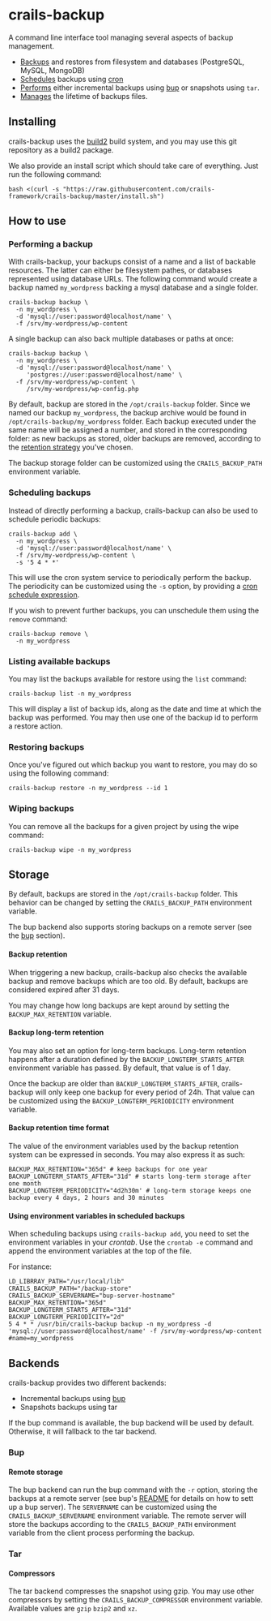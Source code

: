 # crails-backup

A command line interface tool managing several aspects of backup management.

- [Backups](#performing-a-backup) and restores from filesystem and databases (PostgreSQL, MySQL, MongoDB)
- [Schedules](#scheduling-backups) backups using [cron](https://en.wikipedia.org/wiki/Cron)
- [Performs](#backends) either incremental backups using [bup](https://bup.github.io/) or snapshots using `tar`.
- [Manages](#backup-retention) the lifetime of backups files.

## Installing

crails-backup uses the [build2](https://www.build2.org/) build system, and you may use this git repository as a build2 package.

We also provide an install script which should take care of everything. Just run the following command:

```
bash <(curl -s "https://raw.githubusercontent.com/crails-framework/crails-backup/master/install.sh")
```

## How to use
### Performing a backup

With crails-backup, your backups consist of a name and a list of backable resources. The latter can either be filesystem pathes, or databases represented using database URLs. The following command would create a backup named `my_wordpress` backing a mysql database and a single folder.

```
crails-backup backup \
  -n my_wordpress \
  -d 'mysql://user:password@localhost/name' \
  -f /srv/my-wordpress/wp-content 
```

A single backup can also back multiple databases or paths at once:

```
crails-backup backup \
  -n my_wordpress \
  -d 'mysql://user:password@localhost/name' \
     'postgres://user:password@localhost/name' \
  -f /srv/my-wordpress/wp-content \
     /srv/my-wordpress/wp-config.php
```

By default, backup are stored in the `/opt/crails-backup` folder. Since we named our backup `my_wordpress`, the backup archive would be found in `/opt/crails-backup/my_wordpress` folder. Each backup executed under the same name will be assigned a number, and stored in the corresponding folder: as new backups as stored, older backups are removed, according to the [retention strategy](#backup-retention) you've chosen.

The backup storage folder can be customized using the `CRAILS_BACKUP_PATH` environment variable.

### Scheduling backups

Instead of directly performing a backup, crails-backup can also be used to schedule periodic backups:

```
crails-backup add \
  -n my_wordpress \
  -d 'mysql://user:password@localhost/name' \
  -f /srv/my-wordpress/wp-content \
  -s '5 4 * *'
```

This will use the cron system service to periodically perform the backup. The periodicity can be customized using the `-s` option, by providing a [cron schedule expression](https://crontab.guru/).

If you wish to prevent further backups, you can unschedule them using the `remove` command:

```
crails-backup remove \
  -n my_wordpress
```

### Listing available backups

You may list the backups available for restore using the `list` command:

```
crails-backup list -n my_wordpress
```

This will display a list of backup ids, along as the date and time at which the backup was performed. You may then use one of the backup id to perform a restore action.

### Restoring backups

Once you've figured out which backup you want to restore, you may do so using the following command:

```
crails-backup restore -n my_wordpress --id 1
```

### Wiping backups

You can remove all the backups for a given project by using the wipe
command:

```
crails-backup wipe -n my_wordpress
```

## Storage

By default, backups are stored in the `/opt/crails-backup` folder. This
behavior can be changed by setting the `CRAILS_BACKUP_PATH` environment
variable.

The bup backend also supports storing backups on a remote server (see
the [bup](#bup) section).

#### Backup retention

When triggering a new backup, crails-backup also checks the available
backup and remove backups which are too old. By default, backups are
considered expired after 31 days.

You may change how long backups are kept around by setting the
`BACKUP_MAX_RETENTION` variable.

#### Backup long-term retention

You may also set an option for long-term backups. Long-term retention
happens after a duration defined by the `BACKUP_LONGTERM_STARTS_AFTER`
environment variable has passed. By default, that value is of 1 day.

Once the backup are older than `BACKUP_LONGTERM_STARTS_AFTER`,
crails-backup will only keep one backup for every period of
24h. That value can be customized using the
`BACKUP_LONGTERM_PERIODICITY` environment variable.

#### Backup retention time format

The value of the environment variables used by the backup retention
system can be expressed in seconds. You may also express it as such:

```
BACKUP_MAX_RETENTION="365d" # keep backups for one year
BACKUP_LONGTERM_STARTS_AFTER="31d" # starts long-term storage after one month
BACKUP_LONGTERM_PERIODICITY="4d2h30m' # long-term storage keeps one backup every 4 days, 2 hours and 30 minutes
```

#### Using environment variables in scheduled backups

When scheduling backups using `crails-backup add`, you need to set
the environment variables in your _crontab_. Use the `crontab -e`
command and append the environment variables at the top of the file.

For instance:
```
LD_LIBRRAY_PATH="/usr/local/lib"
CRAILS_BACKUP_PATH="/backup-store"
CRAILS_BACKUP_SERVERNAME="bup-server-hostname"
BACKUP_MAX_RETENTION="365d"
BACKUP_LONGTERM_STARTS_AFTER="31d"
BACKUP_LONGTERM_PERIODICITY="2d"
5 4 * * /usr/bin/crails-backup backup -n my_wordpress -d 'mysql://user:password@localhost/name' -f /srv/my-wordpress/wp-content #name=my_wordpress
```

## Backends

crails-backup provides two different backends:

- Incremental backups using [bup](https://bup.github.io/)
- Snapshots backups using tar

If the bup command is available, the bup backend will be used by default.
Otherwise, it will fallback to the tar backend.

### Bup
#### Remote storage

The bup backend can run the bup command with the `-r` option, storing the backups
at a remote server (see bup's [README](https://github.com/bup/bup#getting-started)
for details on how to sett up a bup server). The `SERVERNAME` can be customized
using the `CRAILS_BACKUP_SERVERNAME` environment variable. The remote server
will store the backups according to the `CRAILS_BACKUP_PATH` environment variable
from the client process performing the backup.

### Tar
#### Compressors

The tar backend compresses the snapshot using gzip. You may use other compressors
by setting the `CRAILS_BACKUP_COMPRESSOR` environment variable. Available values
are `gzip` `bzip2` and `xz`.
